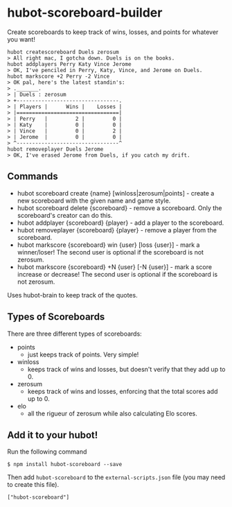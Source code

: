 hubot-scoreboard-builder
========================

Create scoreboards to keep track of wins, losses, and points for whatever you want!

    hubot createscoreboard Duels zerosum
    > All right mac, I gotcha down. Duels is on the books.
    hubot addplayers Perry Katy Vince Jerome
    > OK, I've penciled in Perry, Katy, Vince, and Jerome on Duels.
    hubot markscore +2 Perry -2 Vince
    > OK pal, here's the latest standin's:
    > ._______.
    > | Duels : zerosum
    > +---------------------------------.
    > | Players |      Wins |    Losses |
    > |=================================|
    > | Perry   |         2 |         0 |
    > | Katy    |         0 |         0 |
    > | Vince   |         0 |         2 |
    > | Jerome  |         0 |         0 |
    > ^---------------------------------^
    hubot removeplayer Duels Jerome
    > OK, I've erased Jerome from Duels, if you catch my drift.

## Commands

* hubot scoreboard create {name} [winloss|zerosum|points] - create a new scoreboard with the given name and game style.
* hubot scoreboard delete {scoreboard} - remove a scoreboard. Only the scoreboard's creator can do this.
* hubot addplayer {scoreboard} {player} - add a player to the scoreboard.
* hubot removeplayer {scoreboard} {player} - remove a player from the scoreboard.
* hubot markscore {scoreboard} win {user} [loss {user}] - mark a winner/loser! The second user is optional if the scoreboard is not zerosum.
* hubot markscore {scoreboard} +N {user} [-N {user}] - mark a score increase or decrease! The second user is optional if the scoreboard is not zerosum.

Uses hubot-brain to keep track of the quotes.

## Types of Scoreboards

There are three different types of scoreboards:
* points
  * just keeps track of points. Very simple!
* winloss
  * keeps track of wins and losses, but doesn't verify that they add up to 0.
* zerosum
  * keeps track of wins and losses, enforcing that the total scores add up to 0.
* elo
  * all the rigueur of zerosum while also calculating Elo scores.

## Add it to your hubot!

Run the following command

    $ npm install hubot-scoreboard --save

Then add `hubot-scoreboard` to the `external-scripts.json` file (you may need to create this file).

    ["hubot-scoreboard"]
